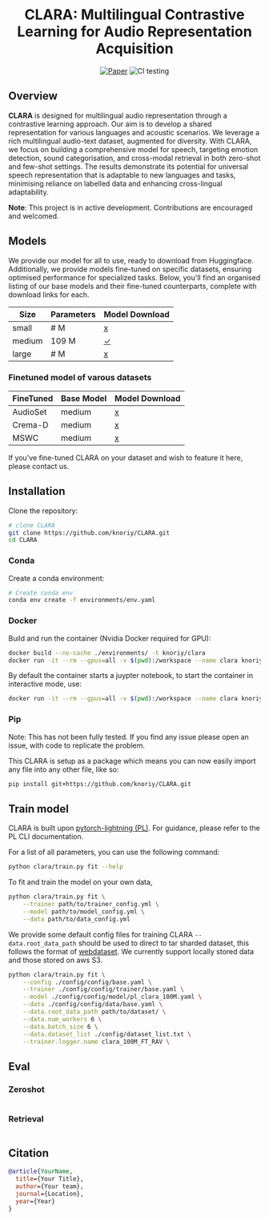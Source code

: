 <div align="center">

# CLARA: Multilingual Contrastive Learning for Audio Representation Acquisition

[![Paper](http://img.shields.io/badge/Journal-2023-B31B1B.svg)](https://www.nature.com/articles/nature14539)
![CI testing](https://github.com/knoriy/CLASP/workflows/CI%20testing/badge.svg?branch=master&event=push)

</div>

## Overview
**CLARA** is designed for multilingual audio representation through a contrastive learning approach. Our aim is to develop a shared representation for various languages and acoustic scenarios. We leverage a rich multilingual audio-text dataset, augmented for diversity. With CLARA, we focus on building a comprehensive model for speech, targeting emotion detection, sound categorisation, and cross-modal retrieval in both zero-shot and few-shot settings. The results demonstrate its potential for universal speech representation that is adaptable to new languages and tasks, minimising reliance on labelled data and enhancing cross-lingual adaptability.

**Note**: This project is in active development. Contributions are encouraged and welcomed.

## Models
We provide our model for all to use, ready to download from Huggingface. Additionally, we provide models fine-tuned on specific datasets, ensuring optimised performance for specialized tasks. Below, you'll find an organised listing of our base models and their fine-tuned counterparts, complete with download links for each.

| Size     | Parameters | Model Download                                                              |
|----------|------------|-----------------------------------------------------------------------------|
| small    | # M        | [x]()                                                                       |
| medium   | 109 M      | [✓](https://huggingface.co/knoriy/CLARA/resolve/main/clara-medium.ckpt)     |
| large    | # M        | [x]()                                                                       |

### Finetuned model of varous datasets
| FineTuned | Base Model | Model Download                                                     |
|-----------|------------|--------------------------------------------------------------------|
| AudioSet  | medium     | [x]()                                                              |
| Crema-D   | medium     | [x]()                                                              |
| MSWC      | medium     | [x]()                                                              |

If you've fine-tuned CLARA on your dataset and wish to feature it here, please contact us.

## Installation
Clone the repository:
```bash
# clone CLARA   
git clone https://github.com/knoriy/CLARA.git
cd CLARA
```

### Conda
Create a conda environment:

``` bash
# Create conda env
conda env create -f environments/env.yaml
```

### Docker
Build and run the container (Nvidia Docker required for GPU):
``` bash
docker build --no-cache ./environments/ -t knoriy/clara
docker run -it --rm --gpus=all -v $(pwd):/workspace --name clara knoriy/clara
```
By default the container starts a juypter notebook, to start the container in interactive mode, use:

```bash
docker run -it --rm --gpus=all -v $(pwd):/workspace --name clara knoriy/clara bash
```
### Pip

Note: This has not been fully tested. If you find any issue please open an issue, with code to replicate the problem.

This CLARA is setup as a package which means you can now easily import any file into any other file, like so:

``` bash
pip install git+https://github.com/knoriy/CLARA.git
```

## Train model

CLARA is built upon [pytorch-lightning (PL)](https://lightning.ai/docs/pytorch/stable/). For guidance, please refer to the PL CLI documentation.

For a list of all parameters, you can use the following command:

``` bash
python clara/train.py fit --help
```
To fit and train the model on your own data,
``` bash
python clara/train.py fit \
    --trainer path/to/trainer_config.yml \
    --model path/to/model_config.yml \
    --data path/to/data_config.yml
```

We provide some default config files for training CLARA `--data.root_data_path` should be used to direct to tar sharded dataset, this follows the format of [webdataset](https://webdataset.github.io/webdataset/creating/). We currently support locally stored data and those stored on aws S3.

``` bash
python clara/train.py fit \
    --config ./config/config/base.yaml \
    --trainer ./config/config/trainer/base.yaml \
    --model ./config/config/model/pl_clara_100M.yaml \
    --data ./config/config/data/base.yaml \
    --data.root_data_path path/to/dataset/ \
    --data.num_workers 6 \
    --data.batch_size 6 \
    --data.dataset_list ./config/dataset_list.txt \
    --trainer.logger.name clara_100M_FT_RAV \
```
## Eval
### Zeroshot
``` bash

```
### Retrieval
``` bash

```

## Citation

```bibtex
@article{YourName,
  title={Your Title},
  author={Your team},
  journal={Location},
  year={Year}
}
```
